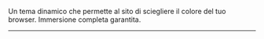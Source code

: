 Un tema dinamico che permette al sito di sciegliere il colore del tuo browser. Immersione completa garantita.

---
